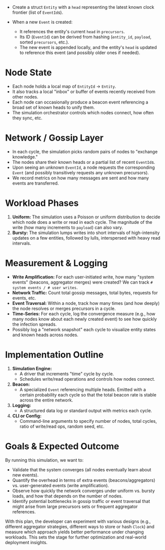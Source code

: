 - Create a struct `Entity` with a `head` representing the latest known clock frontier (list of `EventId`s).

- When a new `Event` is created:
  - It references the entity's current `head` in `precursors`.
  - Its ID (`EventId`) can be derived from hashing (`entity_id`, `payload`, sorted `precursors`, etc.).
  - The new event is appended locally, and the entity's `head` is updated to reference this event (and possibly older ones if needed).

# Node State

- Each node holds a local map of `EntityId` -> `Entity`.
- It also tracks a local "inbox" or buffer of events recently received from other nodes.
- Each node can occasionally produce a beacon event referencing a broad set of known heads to unify them.
- The simulation orchestrator controls which nodes connect, how often they sync, etc.

# Network / Gossip Layer

- In each cycle, the simulation picks random pairs of nodes to "exchange knowledge."
- The nodes share their known heads or a partial list of recent `EventId`s.
- Upon seeing an unknown `EventId`, a node requests the corresponding `Event` (and possibly transitively requests any unknown precursors).
- We record metrics on how many messages are sent and how many events are transferred.

# Workload Phases

1.  **Uniform:** The simulation uses a Poisson or uniform distribution to decide which node does a write or read in each cycle. The magnitude of the write (how many increments to `payload`) can also vary.
2.  **Bursty:** The simulation lumps writes into short intervals of high-intensity updates on a few entities, followed by lulls, interspersed with heavy read intervals.

# Measurement & Logging

- **Write Amplification:** For each user-initiated write, how many "system events" (beacons, aggregator merges) were created? We can track `# system events / # user writes`.
- **Network Traffic:** Count total gossip messages, total bytes, requests for events, etc.
- **Event Traversal:** Within a node, track how many times (and how deeply) the node resolves or merges precursors in a cycle.
- **Time-Series:** For each cycle, log the convergence measure (e.g., how many nodes know about each newly created event) to see how quickly the infection spreads.
- Possibly log a "network snapshot" each cycle to visualize entity states and known heads across nodes.

# Implementation Outline

1.  **Simulation Engine:**
    - A driver that increments "time" cycle by cycle.
    - Schedules write/read operations and controls how nodes connect.
2.  **Beacon:**
    - A specialized `Event` referencing multiple heads. Emitted with a certain probability each cycle so that the total beacon rate is stable across the entire network.
3.  **Logging:**
    - A structured data log or standard output with metrics each cycle.
4.  **CLI or Config:**
    - Command-line arguments to specify number of nodes, total cycles, ratio of write/read ops, random seed, etc.

# Goals & Expected Outcome

By running this simulation, we want to:

- Validate that the system converges (all nodes eventually learn about new events).
- Quantify the overhead in terms of extra events (beacons/aggregators) vs. user-generated events (write amplification).
- Observe how quickly the network converges under uniform vs. bursty loads, and how that depends on the number of nodes.
- Identify potential bottlenecks in gossip traffic or event traversal that might arise from large precursors sets or frequent aggregator references.

With this plan, the developer can experiment with various designs (e.g., different aggregator strategies, different ways to store or hash `Clock`) and measure which approach yields better performance under changing workloads. This sets the stage for further optimization and real-world deployment insights.
